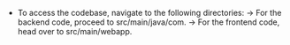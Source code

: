 - To access the codebase, navigate to the following directories:
-> For the backend code, proceed to src/main/java/com.
-> For the frontend code, head over to src/main/webapp.

